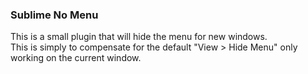 ### Sublime No Menu

This is a small plugin that will hide the menu for new windows.  
This is simply to compensate for the default "View > Hide Menu" only working on the current window.

